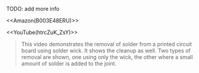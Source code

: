 TODO: add more info

<<Amazon(B003E48ERU)>>

<<YouTube(htrcZuK_ZsY)>>

> This video demonstrates the removal of solder from a printed circuit board using solder wick. It shows the cleanup as well. Two types of removal are shown, one using only the wick, the other where a small amount of solder is added to the joint.